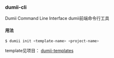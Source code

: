 ### dumii-cli
Dumii Command Line Interface
dumii前端命令行工具

#### 用法
```bash
$ dumii init <template-name> <project-name>
```

template见项目：
[dumii-templates](https://gitee.com/organizations/dumii-templates)


